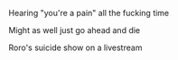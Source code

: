 Hearing "you're a pain" all the fucking time



Might as well just go ahead and die 



Roro's suicide show on a livestream